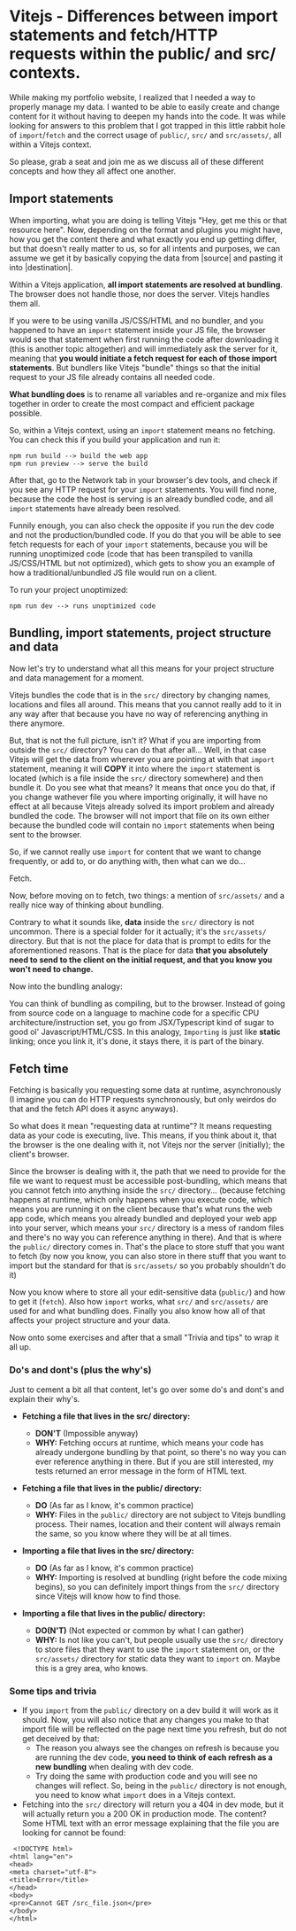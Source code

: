 # **Vitejs - Differences between import statements and fetch/HTTP requests within the public/ and src/ contexts.**

While making my portfolio website, I realized that I needed a way to properly manage my data. I wanted to be able to easily create and change content for it without having to deepen my hands into the code. It was while looking for answers to this problem that I got trapped in this little rabbit hole of `import`/`fetch` and the correct usage of `public/`, `src/` and `src/assets/`, all within a Vitejs context.

So please, grab a seat and join me as we discuss all of these different concepts and how they all affect one another.

## **Import statements**
When importing, what you are doing is telling Vitejs "Hey, get me this or that resource here". Now, depending on the format and plugins you might have, how you get the content there and what exactly you end up getting differ, but that doesn't really matter to us, so for all intents and purposes, we can assume we get it by basically copying the data from |source| and pasting it into |destination|.

Within a Vitejs application, **all import statements are resolved at bundling**. The browser does not handle those, nor does the server. Vitejs handles them all.

If you were to be using vanilla JS/CSS/HTML and no bundler, and you happened to have an `import` statement inside your JS file, the browser would see that statement when first running the code after downloading it (this is another topic altogether) and will immediately ask the server for it, meaning that **you would initiate a fetch request for each of those import statements**. But bundlers like Vitejs "bundle" things so that the initial request to your JS file already contains all needed code.

**What bundling does** is to rename all variables and re-organize and mix files together in order to create the most compact and efficient package possible.

So, within a Vitejs context, using an `import` statement means no fetching. You can check this if you build your application and run it:

```
npm run build --> build the web app
npm run preview --> serve the build
```

After that, go to the Network tab in your browser's dev tools, and check if you see any HTTP request for your `import` statements. You will find none, because the code the host is serving is an already bundled code, and all `import` statements have already been resolved.

Funnily enough, you can also check the opposite if you run the dev code and not the production/bundled code. If you do that you will be able to see fetch requests for each of your `import` statements, because you will be running unoptimized code (code that has been transpiled to vanilla JS/CSS/HTML but not optimized), which gets to show you an example of how  a traditional/unbundled JS file would run on a client.

To run your project unoptimized:

```
npm run dev --> runs unoptimized code
```

## **Bundling, import statements, project structure and data**
Now let's try to understand what all this means for your project structure and data management for a moment.

Vitejs bundles the code that is in the `src/` directory by changing names, locations and files all around. This means that you cannot really add to it in any way after that because you have no way of referencing anything in there anymore.

But, that is not the full picture, isn't it? What if you are importing from outside the `src/` directory? You can do that after all... Well, in that case Vitejs will get the data from wherever you are pointing at with that `import` statement, meaning it will **COPY** it into where the `import` statement is located (which is a file inside the `src/` directory somewhere) and then bundle it. Do you see what that means? It means that once you do that, if you change wathever file you where importing originally, it will have no effect at all because Vitejs already solved its import problem and already bundled the code. The browser will not import that file on its own either because the bundled code will contain no `import` statements when being sent to the browser.

So, if we cannot really use `import` for content that we want to change frequently, or add to, or do anything with, then what can we do...

Fetch.

Now, before moving on to fetch, two things: a mention of `src/assets/` and a really nice way of thinking about bundling.

Contrary to what it sounds like, **data** inside the `src/` directory is not uncommon. There is a special folder for it actually; it's the `src/assets/` directory. But that is not the place for data that is prompt to edits for the aforementioned reasons. That is the place for data **that you absolutely need to send to the client on the initial request, and that you know you won't need to change.**

Now into the bundling analogy:

You can think of bundling as compiling, but to the browser. Instead of going from source code on a language to machine code for a specific CPU architecture/instruction set, you go from JSX/Typescript kind of sugar to good ol' Javascript/HTML/CSS. In this analogy, `Importing` is just like **static** linking; once you link it, it's done, it stays there, it is part of the binary.

## **Fetch time**
Fetching is basically you requesting some data at runtime, asynchronously (I imagine you can do HTTP requests synchronously, but only weirdos do that and the fetch API does it async anyways).

So what does it mean "requesting data at runtime"? It means requesting data as your code is executing, live. This means, if you think about it, that the browser is the one dealing with it, not Vitejs nor the server (initially); the client's browser.

Since the browser is dealing with it, the path that we need to provide for the file we want to request must be accessible post-bundling, which means that you cannot fetch into anything inside the `src/` directory... (because fetching happens at runtime, which only happens when you execute code, which means you are running it on the client because that's what runs the web app code, which means you already bundled and deployed your web app into your server, which means your `src/` directory is a mess of random files and there's no way you can reference anything in there). And that is where the `public/` directory comes in. That's the place to store stuff that you want to fetch (by now you know, you can also store in there stuff that you want to import but the standard for that is `src/assets/` so you probably shouldn't do it)

Now you know where to store all your edit-sensitive data (`public/`) and how to get it (`fetch`). Also how `import` works, what `src/` and `src/assets/` are used for and what bundling does. Finally you also know how all of that affects your project structure and your data.

Now onto some exercises and after that a small "Trivia and tips" to wrap it all up.

### **Do's and dont's (plus the why's)**
Just to cement a bit all that content, let's go over some do's and dont's and explain their why's.


- **Fetching a file that lives in the src/ directory:**
    - **DON'T** (Impossible anyway)
    - **WHY:** Fetching occurs at runtime, which means your code has already undergone bundling by that point, so there's no way you can ever reference anything in there. But if you are still interested, my tests returned an error message in the form of HTML text.

- **Fetching a file that lives in the public/ directory:**
    - **DO** (As far as I know, it's common practice)
    - **WHY:** Files in the `public/` directory are not subject to Vitejs bundling process. Their names, location and their content will always remain the same, so you know where they will be at all times.

- **Importing a file that lives in the src/ directory:**
    - **DO** (As far as I know, it's common practice)
    - **WHY:** Importing is resolved at bundling (right before the code mixing begins), so you can definitely import things from the `src/` directory since Vitejs will know how to find those.

- **Importing a file that lives in the public/ directory:**
    - **DO(N'T)** (Not expected or common by what I can gather)
    - **WHY:** Is not like you can't, but people usually use the `src/` directory to store files that they want to use the `import` statement on, or the `src/assets/` directory for static data they want to `import` on. Maybe this is a grey area, who knows.


### **Some tips and trivia**
- If you `import` from the `public/` directory on a dev build it will work as it should. Now, you will also notice that any changes you make to that import file will be reflected on the page next time you refresh, but do not get deceived by that:
    - The reason you always see the changes on refresh is because you are running the dev code, **you need to think of each refresh as a new bundling** when dealing with dev code.
    - Try doing the same with production code and you will see no changes will reflect. So, being in the `public/` directory is not enough, you need to know what `import` does in a Vitejs context.
- Fetching into the `src/` directory will return you a 404 in dev mode, but it will actually return you a 200 OK in production mode. The content? Some HTML text with an error message explaining that the file you are looking for cannot be found:
```
 <!DOCTYPE html>
<html lang="en">
<head>
<meta charset="utf-8">
<title>Error</title>
</head>
<body>
<pre>Cannot GET /src_file.json</pre>
</body>
</html>
```